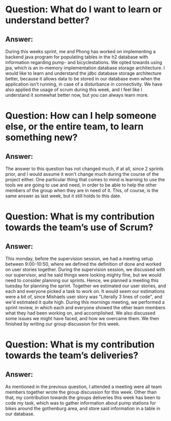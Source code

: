 # Question: What do I want to learn or understand better?
## Answer: 
  During this weeks sprint, me and Phong has worked on implementing
  a backend java program for populating tables in the h2 database with
  information regarding pump- and bicyclestations. We opted towards
  using jpa, which is an in-memory implementation database storage
  architecture. I would like to learn and understand the jdbc
  database storage architecture better, because it allows data to be
  stored in our database even when the application isn't running, in
  case of a disturbance in connectivity. We have also applied the 
  usage of scrum during this week, and I feel like I understand 
  it somewhat better now, but you can always learn more.

# Question: How can I help someone else, or the entire team, to learn something new?
## Answer: 
  The answer to this question has not changed much, if at all, since 2 sprints prior,
  and I would assume it won't change much during the course of the project either.
  One particular thing that comes to mind is learning to use the tools we are going 
  to use and need, in order to be able to help the other members of the group when
  they are in need of it. This, of course, is the same answer as last week, but it
  still holds to this date.

# Question: What is my contribution towards the team’s use of Scrum?
## Answer: 
  This monday, before the supervision session, we had a meeting setup 
  between 9:00-10:50, where we defined the definition of done and worked
  on user stories together. During the supervision session, we discussed
  with our supervisor, and he said things were looking mighty fine, but 
  we would need to consider planning our sprints. Hence, we planned a meeting 
  this tuesday for planning the sprint. Together we estimated our
  user stories, and each and everyone picked a task to work on. It would seem our
  estimations were a bit of, since Mishaels user story was "Literally 3 
  lines of code", and we'd estimated it quite high. During this mornings
  meeting, we performed a sprint review, in which each and everyone showed
  the other team members what they had been working on, and accomplished. 
  We also discussed some issues we might have faced, and how we overcame them.
  We then finished by writing our group discussion for this week.

# Question: What is my contribution towards the team’s deliveries?
## Answer: 
  As mentioned in the previous question, I attended a meeting were all team
  members together wrote the group discussion for this week. Other than that,
  my contribution towards the groups deliveries this week has been to code my
  task, which was to gather information about pump stations for bikes around
  the gothenburg area, and store said information in a table in our database.
